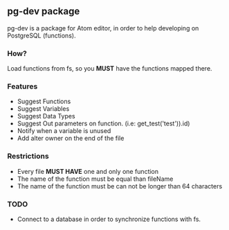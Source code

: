 ## pg-dev package

pg-dev is a package for Atom editor, in order to help developing on PostgreSQL (functions).

### How?
Load functions from fs, so you **MUST** have the functions mapped there.

### Features
* Suggest Functions
* Suggest Variables
* Suggest Data Types
* Suggest Out parameters on function. (i.e: get_test('test')).id)
* Notify when a variable is unused
* Add alter owner on the end of the file


### Restrictions
* Every file **MUST HAVE** one and only one function
* The name of the function must be equal than fileName
* The name of the function must be can not be longer than 64 characters

### TODO
* Connect to a database in order to synchronize functions with fs.

